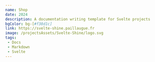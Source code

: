 ```yaml
---
name: Shop
date: 2024
description: A documentation writing template for Svelte projects
bgColor: bg-[#f38d1c]
link: https://svelte-shine.paillaugue.fr
image: /projectsAssets/Svelte-Shine/logo.svg
tags:
 - Docs
 - Markdown
 - Svelte
---
```

